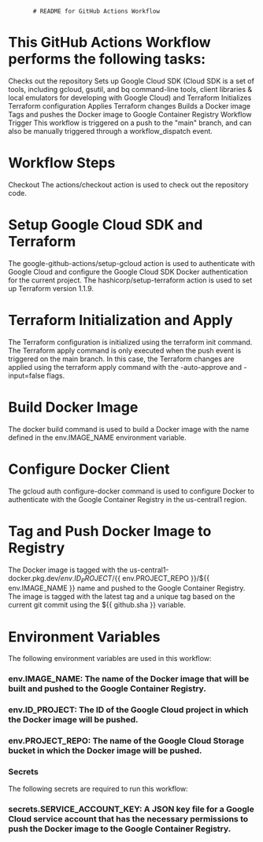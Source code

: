 
 
           # README for GitHub Actions Workflow
# This GitHub Actions Workflow performs the following tasks:

Checks out the repository
Sets up Google Cloud SDK (Cloud SDK is a set of tools, including gcloud, gsutil, and bq command-line tools, client libraries & local emulators for developing with Google Cloud) and Terraform
Initializes Terraform configuration
Applies Terraform changes
Builds a Docker image
Tags and pushes the Docker image to Google Container Registry
Workflow Trigger
This workflow is triggered on a push to the "main" branch, and can also be manually triggered through a workflow_dispatch event.

# Workflow Steps
Checkout
The actions/checkout action is used to check out the repository code.

# Setup Google Cloud SDK and Terraform
The google-github-actions/setup-gcloud action is used to authenticate with Google Cloud and configure the Google Cloud SDK Docker authentication for the current project. The hashicorp/setup-terraform action is used to set up Terraform version 1.1.9.

# Terraform Initialization and Apply
The Terraform configuration is initialized using the terraform init command. The Terraform apply command is only executed when the push event is triggered on the main branch. In this case, the Terraform changes are applied using the terraform apply command with the -auto-approve and -input=false flags.

# Build Docker Image
The docker build command is used to build a Docker image with the name defined in the env.IMAGE_NAME environment variable.

# Configure Docker Client
The gcloud auth configure-docker command is used to configure Docker to authenticate with the Google Container Registry in the us-central1 region.

# Tag and Push Docker Image to Registry
The Docker image is tagged with the us-central1-docker.pkg.dev/${{ env.ID_PROJECT }}/${{ env.PROJECT_REPO }}/${{ env.IMAGE_NAME }} name and pushed to the Google Container Registry. The image is tagged with the latest tag and a unique tag based on the current git commit using the ${{ github.sha }} variable.

# Environment Variables
The following environment variables are used in this workflow:

### env.IMAGE_NAME: The name of the Docker image that will be built and pushed to the Google Container Registry.
### env.ID_PROJECT: The ID of the Google Cloud project in which the Docker image will be pushed.
### env.PROJECT_REPO: The name of the Google Cloud Storage bucket in which the Docker image will be pushed.
### Secrets
The following secrets are required to run this workflow:

### secrets.SERVICE_ACCOUNT_KEY: A JSON key file for a Google Cloud service account that has the necessary permissions to push the Docker image to the Google Container Registry.








